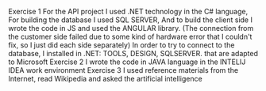 Exercise 1
For the API project I used .NET technology in the C# language,
For building the database I used SQL SERVER,
And to build the client side I wrote the code in JS and used the ANGULAR library.
(The connection from the customer side failed due to some kind of hardware error that I couldn't fix, so I just did each side separately)
In order to try to connect to the database, I installed in .NET: TOOLS, DESIGN, SQLSERVER. that are adapted to Microsoft
Exercise 2
I wrote the code in JAVA language in the INTELIJ IDEA work environment
Exercise 3
I used reference materials from the Internet, read Wikipedia and asked the artificial intelligence
